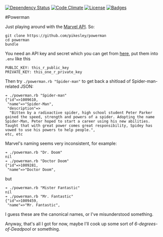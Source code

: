 [![Dependency Status](http://img.shields.io/gemnasium/pikesley/powerman.png)](https://gemnasium.com/pikesley/powerman)
[![Code Climate](http://img.shields.io/codeclimate/github/pikesley/powerman.png)](https://codeclimate.com/github/pikesley/powerman)
[![License](http://img.shields.io/:license-mit-blue.png)](http://pikesley.mit-license.org)
[![Badges](http://img.shields.io/:badges-4/4-ff6799.png)](https://github.com/pikesley/badger)

#Powerman

Just playing around with the [Marvel API](http://developer.marvel.com/). So:

    git clone https://github.com/pikesley/powerman
    cd powerman
    bundle

You need an API key and secret which you can get from [here](https://developer.marvel.com/signup), put them into `.env` like this

    PUBLIC_KEY: this_r_public_key
    PRIVATE_KEY: this_one_r_private_key
    
Then try `./powerman.rb "Spider-man"` to get back a shitload of Spider-man-related JSON:

    ➔ ./powerman.rb "Spider-man"
    {"id"=>1009610,
     "name"=>"Spider-Man",
     "description"=>
      "Bitten by a radioactive spider, high school student Peter Parker gained the speed, strength and powers of a spider. Adopting the name Spider-Man, Peter hoped to start a career using his new abilities. Taught that with great power comes great responsibility, Spidey has vowed to use his powers to help people.",
    etc, etc
    
Marvel's naming seems very inconsistent, for example:

    ➔ ./powerman.rb "Dr. Doom"
    nil
    ➔ ./powerman.rb "Doctor Doom"
    {"id"=>1009281,
     "name"=>"Doctor Doom",
      
but

    ➔ ./powerman.rb "Mister Fantastic"
    nil
    ➔ ./powerman.rb "Mr. Fantastic"
    {"id"=>1009459,
     "name"=>"Mr. Fantastic",
     
I guess these are the canonical names, or I've misunderstood something.

Anyway, that's all I got for now, maybe I'll cook up some sort of _6-degrees-of-Deadpool_ or something.